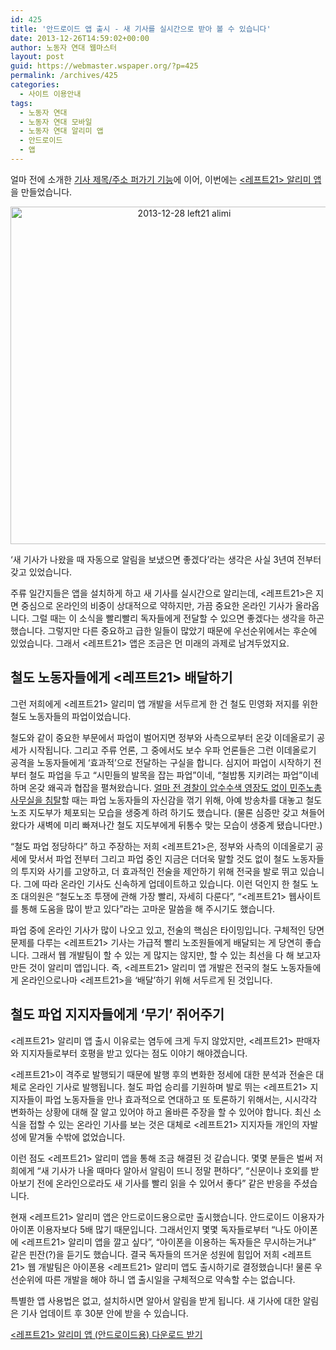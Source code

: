 ```yaml
---
id: 425
title: '안드로이드 앱 출시 - 새 기사를 실시간으로 받아 볼 수 있습니다'
date: 2013-12-26T14:59:02+00:00
author: 노동자 연대 웹마스터
layout: post
guid: https://webmaster.wspaper.org/?p=425
permalink: /archives/425
categories:
  - 사이트 이용안내
tags:
  - 노동자 연대
  - 노동자 연대 모바일
  - 노동자 연대 알리미 앱
  - 안드로이드
  - 앱
---
```

얼마 전에 소개한 [기사 제목/주소 퍼가기 기능](https://webmaster.wspaper.org/archives/407 "카톡 등 문자로 기사를 쉽게 공유하도록 돕는 기능을 만들었습니다")에 이어, 이번에는 <a title="<레프트21> 알리미 앱" href="https://play.google.com/store/apps/details?id=com.left21.alimi" target="_blank"><레프트21> 알리미 앱</a>을 만들었습니다.

<a style="display: block; text-align: center;" href="https://webmaster.wspaper.org/wp-content/uploads/2013/12/2013-12-28-left21-alimi.png"><img class="aligncenter size-full wp-image-426" alt="2013-12-28 left21 alimi" src="https://webmaster.wspaper.org/wp-content/uploads/2013/12/2013-12-28-left21-alimi.png" width="540" srcset="https://webmaster.wspaper.org/wp-content/uploads/2013/12/2013-12-28-left21-alimi.png 960w, https://webmaster.wspaper.org/wp-content/uploads/2013/12/2013-12-28-left21-alimi-300x250.png 300w" sizes="(max-width: 960px) 100vw, 960px" /></a>

‘새 기사가 나왔을 때 자동으로 알림을 보냈으면 좋겠다’라는 생각은 사실 3년여 전부터 갖고 있었습니다.

주류 일간지들은 앱을 설치하게 하고 새 기사를 실시간으로 알리는데, <레프트21>은 지면 중심으로 온라인의 비중이 상대적으로 약하지만, 가끔 중요한 온라인 기사가 올라옵니다. 그럴 때는 이 소식을 빨리빨리 독자들에게 전달할 수 있으면 좋겠다는 생각을 하곤 했습니다. 그렇지만 다른 중요하고 급한 일들이 많았기 때문에 우선순위에서는 후순에 있었습니다. 그래서 <레프트21> 앱은 조금은 먼 미래의 과제로 남겨두었지요.

## 철도 노동자들에게 <레프트21> 배달하기

그런 저희에게 <레프트21> 알리미 앱 개발을 서두르게 한 건 철도 민영화 저지를 위한 철도 노동자들의 파업이었습니다.

철도와 같이 중요한 부문에서 파업이 벌어지면 정부와 사측으로부터 온갖 이데올로기 공세가 시작됩니다. 그리고 주류 언론, 그 중에서도 보수 우파 언론들은 그런 이데올로기 공격을 노동자들에게 ‘효과적’으로 전달하는 구실을 합니다. 심지어 파업이 시작하기 전부터 철도 파업을 두고 “시민들의 발목을 잡는 파업”이네, “철밥통 지키려는 파업”이네 하며 온갖 왜곡과 협잡을 펼쳐왔습니다. <a title="민주노총 본부 침탈은 노동자 운동에 대한 전쟁 선포다" href="http://wspaper.org/article/13972" target="_blank">얼마 전 경찰이 압수수색 영장도 없이 민주노총 사무실을 침탈</a>할 때는 파업 노동자들의 자신감을 꺾기 위해, 아예 방송차를 대놓고 철도 노조 지도부가 체포되는 모습을 생중계 하려 하기도 했습니다. (물론 심증만 갖고 쳐들어 왔다가 새벽에 미리 빠져나간 철도 지도부에게 뒤통수 맞는 모습이 생중계 됐습니다만.)

“철도 파업 정당하다” 하고 주장하는 저희 <레프트21>은, 정부와 사측의 이데올로기 공세에 맞서서 파업 전부터 그리고 파업 중인 지금은 더더욱 말할 것도 없이 철도 노동자들의 투지와 사기를 고양하고, 더 효과적인 전술을 제안하기 위해 전국을 발로 뛰고 있습니다. 그에 따라 온라인 기사도 신속하게 업데이트하고 있습니다. 이런 덕인지 한 철도 노조 대의원은 “철도노조 투쟁에 관해 가장 빨리, 자세히 다룬다”, “<레프트21> 웹사이트를 통해 도움을 많이 받고 있다”라는 고마운 말씀을 해 주시기도 했습니다.

파업 중에 온라인 기사가 많이 나오고 있고, 전술의 핵심은 타이밍입니다. 구체적인 당면 문제를 다루는 <레프트21> 기사는 가급적 빨리 노조원들에게 배달되는 게 당연히 좋습니다. 그래서 웹 개발팀이 할 수 있는 게 많지는 않지만, 할 수 있는 최선을 다 해 보고자 만든 것이 알리미 앱입니다. 즉, <레프트21> 알리미 앱 개발은 전국의 철도 노동자들에게 온라인으로나마 <레프트21>을 ‘배달’하기 위해 서두르게 된 것입니다.

## 철도 파업 지지자들에게 ‘무기’ 쥐어주기

<레프트21> 알리미 앱 출시 이유로는 염두에 크게 두지 않았지만, <레프트21> 판매자와 지지자들로부터 호평을 받고 있다는 점도 이야기 해야겠습니다.

<레프트21>이 격주로 발행되기 때문에 발행 후의 변화한 정세에 대한 분석과 전술은 대체로 온라인 기사로 발행됩니다. 철도 파업 승리를 기원하며 발로 뛰는 <레프트21> 지지자들이 파업 노동자들을 만나 효과적으로 연대하고 또 토론하기 위해서는, 시시각각 변화하는 상황에 대해 잘 알고 있어야 하고 올바른 주장을 할 수 있어야 합니다. 최신 소식을 접할 수 있는 온라인 기사를 보는 것은 대체로 <레프트21> 지지자들 개인의 자발성에 맡겨둘 수밖에 없었습니다.

이런 점도 <레프트21> 알리미 앱을 통해 조금 해결된 것 같습니다. 몇몇 분들은 벌써 저희에게 “새 기사가 나올 때마다 알아서 알림이 뜨니 정말 편하다”, “신문이나 호외를 받아보기 전에 온라인으로라도 새 기사를 빨리 읽을 수 있어서 좋다” 같은 반응을 주셨습니다.

현재 <레프트21> 알리미 앱은 안드로이드용으로만 출시했습니다. 안드로이드 이용자가 아이폰 이용자보다 5배 많기 때문입니다. 그래서인지 몇몇 독자들로부터 “나도 아이폰에 <레프트21> 알리미 앱을 깔고 싶다”, “아이폰을 이용하는 독자들은 무시하는거냐” 같은 핀잔(?)을 듣기도 했습니다. 결국 독자들의 뜨거운 성원에 힘입어 저희 <레프트21> 웹 개발팀은 아이폰용 <레프트21> 알리미 앱도 출시하기로 결정했습니다! 물론 우선순위에 따른 개발을 해야 하니 앱 출시일을 구체적으로 약속할 수는 없습니다.

특별한 앱 사용법은 없고, 설치하시면 알아서 알림을 받게 됩니다. 새 기사에 대한 알림은 기사 업데이트 후 30분 안에 받을 수 있습니다.

<a title="<레프트21> 알리미 앱 (안드로이드용) 다운로드 받기" href="https://play.google.com/store/apps/details?id=com.left21.alimi" target="_blank"><레프트21> 알리미 앱 (안드로이드용) 다운로드 받기</a>
